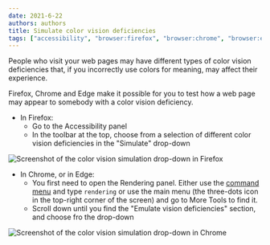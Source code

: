 ```yaml
---
date: 2021-6-22
authors: authors
title: Simulate color vision deficiencies
tags: ["accessibility", "browser:firefox", "browser:chrome", "browser:edge"]
---
```

People who visit your web pages may have different types of color vision deficiencies that, if you incorrectly use colors for meaning, may affect their experience.

Firefox, Chrome and Edge make it possible for you to test how a web page may appear to somebody with a color vision deficiency.

* In Firefox:
  * Go to the Accessibility panel
  * In the toolbar at the top, choose from a selection of different color vision deficiencies in the "Simulate" drop-down

![Screenshot of the color vision simulation drop-down in Firefox](/assets/img/simulate-color-vision-deficiencies-1.png)

* In Chrome, or in Edge:
  * You first need to open the Rendering panel. Either use the [command menu](/tips/en/execute-commands/) and type `rendering` or use the main menu (the three-dots icon in the top-right corner of the screen) and go to More Tools to find it.
  * Scroll down until you find the "Emulate vision deficiencies" section, and choose fro the drop-down

![Screenshot of the color vision simulation drop-down in Chrome](/assets/img/simulate-color-vision-deficiencies-2.png)